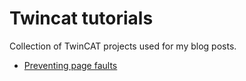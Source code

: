# Twincat tutorials
Collection of TwinCAT projects used for my blog posts.

- [Preventing page faults](https://roald87.github.io/twincat/2021/02/07/preventing-page-faults-from-references.html)
